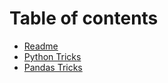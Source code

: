 # Table of contents

* [Readme](README.md)
* [Python Tricks](python-tricks.md)
* [Pandas Tricks](pandas-tricks.md)

